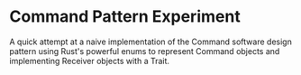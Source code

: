 # Command Pattern Experiment
A quick attempt at a naive implementation of the Command software design pattern using Rust's powerful enums to represent Command objects and implementing Receiver objects with a Trait.